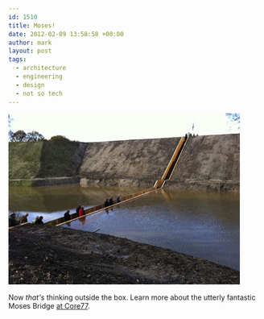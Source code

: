 ```yaml
---
id: 1510
title: Moses!
date: 2012-02-09 13:58:58 +00:00
author: mark
layout: post
tags:
  - architecture
  - engineering
  - design
  - not so tech
---
```

![Moses Bridge](/images/fromwp/2012/02/mosesbridge1.jpg)

Now _that's_ thinking outside the box. Learn more about the utterly fantastic Moses Bridge [at Core77](http://www.core77.com/blog/architecture/brilliant_design_for_an_unobtrusive_bridge_21028.asp).
